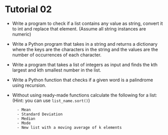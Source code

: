 # Tutorial 02

- Write a program to check if a list contains any value as string, convert it to int and replace that element. (Assume all string instances are numeric)
- Write a Python program that takes in a string and returns a dictionary where the keys are the characters in the string and the values are the number of occurrences of each character.
- Write a program that takes a list of integers as input and finds the kth largest and kth smallest number in the list.
- Write a Python function that checks if a given word is a palindrome using recursion.
- Without using ready-made functions calculate the following for a list: (Hint: you can use `list_name.sort()`)
 
        - Mean
        - Standard Deviation
        - Median
        - Mode
        - New list with a moving average of k elements
